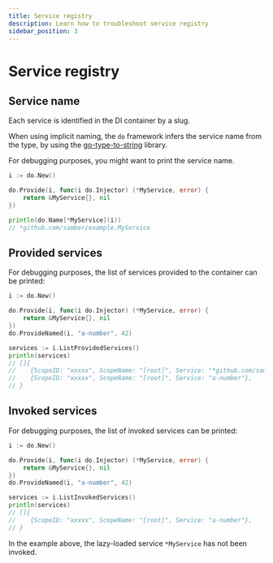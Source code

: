```yaml
---
title: Service registry
description: Learn how to troubleshoot service registry
sidebar_position: 3
---
```


# Service registry

## Service name

Each service is identified in the DI container by a slug.

When using implicit naming, the `do` framework infers the service name from the type, by using the [go-type-to-string](https://github.com/samber/go-type-to-string) library.

For debugging purposes, you might want to print the service name.

```go
i := do.New()

do.Provide(i, func(i do.Injector) (*MyService, error) {
    return &MyService{}, nil
})

println(do.Name[*MyService](i))
// *github.com/samber/example.MyService
```

## Provided services

For debugging purposes, the list of services provided to the container can be printed:

```go
i := do.New()

do.Provide(i, func(i do.Injector) (*MyService, error) {
    return &MyService{}, nil
})
do.ProvideNamed(i, "a-number", 42)

services := i.ListProvidedServices()
println(services)
// []{
//    {ScopeID: "xxxxx", ScopeName: "[root]", Service: "*github.com/samber/example.MyService"},
//    {ScopeID: "xxxxx", ScopeName: "[root]", Service: "a-number"},
// }
```

## Invoked services

For debugging purposes, the list of invoked services can be printed:

```go
i := do.New()

do.Provide(i, func(i do.Injector) (*MyService, error) {
    return &MyService{}, nil
})
do.ProvideNamed(i, "a-number", 42)

services := i.ListInvokedServices()
println(services)
// []{
//    {ScopeID: "xxxxx", ScopeName: "[root]", Service: "a-number"},
// }
```

In the example above, the lazy-loaded service `*MyService` has not been invoked.
